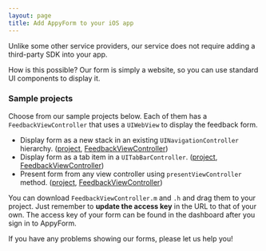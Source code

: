 ```yaml
---
layout: page
title: Add AppyForm to your iOS app
---
```


Unlike some other service providers, our service does not require adding a third-party SDK into your app. 

How is this possible? Our form is simply a website, so you can use standard UI components to display it. 


### Sample projects

Choose from our sample projects below. Each of them has a `FeedbackViewController` that uses a `UIWebView` to display the feedback form. 

- Display form as a new stack in an existing `UINavigationController` hierarchy. ([project](https://github.com/appyform/ios-demo-nav), [FeedbackViewController](https://github.com/appyform/ios-demo-nav/blob/master/AppyFormDemo/FeedbackViewController.m))
- Display form as a tab item in a `UITabBarController`. ([project](https://github.com/appyform/ios-demo-tab), [FeedbackViewController](https://github.com/appyform/ios-demo-tab/blob/master/AppyFormDemo/FeedbackViewController.m))
- Present form from any view controller using `presentViewController` method. ([project](https://github.com/appyform/ios-demo-custom), [FeedbackViewController](https://github.com/appyform/ios-demo-custom/blob/master/AppyFormDemo/FeedbackViewController.m))

You can download `FeedbackViewController.m` and `.h` and drag them to your project. Just remember to **update the access key** in the URL to that of your own. The access key of your form can be found in the dashboard after you sign in to AppyForm.

If you have any problems showing our forms, please let us help you!


